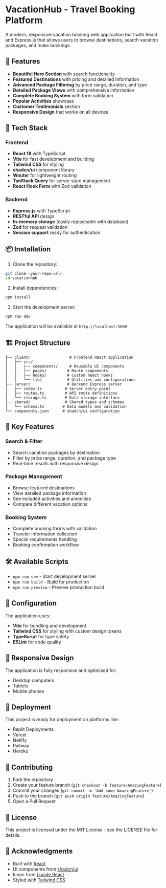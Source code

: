 # VacationHub - Travel Booking Platform

A modern, responsive vacation booking web application built with React and Express.js that allows users to browse destinations, search vacation packages, and make bookings.

## 🌟 Features

- **Beautiful Hero Section** with search functionality
- **Featured Destinations** with pricing and detailed information  
- **Advanced Package Filtering** by price range, duration, and type
- **Detailed Package Views** with comprehensive information
- **Complete Booking System** with form validation
- **Popular Activities** showcase
- **Customer Testimonials** section
- **Responsive Design** that works on all devices

## 🚀 Tech Stack

### Frontend
- **React 18** with TypeScript
- **Vite** for fast development and building
- **Tailwind CSS** for styling
- **shadcn/ui** component library
- **Wouter** for lightweight routing
- **TanStack Query** for server state management
- **React Hook Form** with Zod validation

### Backend
- **Express.js** with TypeScript
- **RESTful API** design
- **In-memory storage** (easily replaceable with database)
- **Zod** for request validation
- **Session support** ready for authentication

## 📦 Installation

1. Clone the repository:
```bash
git clone <your-repo-url>
cd vacationhub
```

2. Install dependencies:
```bash
npm install
```

3. Start the development server:
```bash
npm run dev
```

The application will be available at `http://localhost:5000`

## 🏗️ Project Structure

```
├── client/                 # Frontend React application
│   ├── src/
│   │   ├── components/     # Reusable UI components
│   │   ├── pages/         # Route components
│   │   ├── hooks/         # Custom React hooks
│   │   └── lib/           # Utilities and configurations
├── server/                # Backend Express server
│   ├── index.ts          # Server entry point
│   ├── routes.ts         # API route definitions
│   └── storage.ts        # Data storage interface
├── shared/               # Shared types and schemas
│   └── schema.ts        # Data models and validation
└── components.json      # shadcn/ui configuration
```

## 🎯 Key Features

### Search & Filter
- Search vacation packages by destination
- Filter by price range, duration, and package type
- Real-time results with responsive design

### Package Management
- Browse featured destinations
- View detailed package information
- See included activities and amenities
- Compare different vacation options

### Booking System
- Complete booking forms with validation
- Traveler information collection
- Special requirements handling
- Booking confirmation workflow

## 🛠️ Available Scripts

- `npm run dev` - Start development server
- `npm run build` - Build for production
- `npm run preview` - Preview production build

## 🔧 Configuration

The application uses:
- **Vite** for bundling and development
- **Tailwind CSS** for styling with custom design tokens
- **TypeScript** for type safety
- **ESLint** for code quality

## 📱 Responsive Design

The application is fully responsive and optimized for:
- Desktop computers
- Tablets
- Mobile phones

## 🚀 Deployment

This project is ready for deployment on platforms like:
- Replit Deployments
- Vercel
- Netlify
- Railway
- Heroku

## 🤝 Contributing

1. Fork the repository
2. Create your feature branch (`git checkout -b feature/AmazingFeature`)
3. Commit your changes (`git commit -m 'Add some AmazingFeature'`)
4. Push to the branch (`git push origin feature/AmazingFeature`)
5. Open a Pull Request

## 📄 License

This project is licensed under the MIT License - see the LICENSE file for details.

## 🙏 Acknowledgments

- Built with [React](https://reactjs.org/)
- UI components from [shadcn/ui](https://ui.shadcn.com/)
- Icons from [Lucide React](https://lucide.dev/)
- Styled with [Tailwind CSS](https://tailwindcss.com/)
